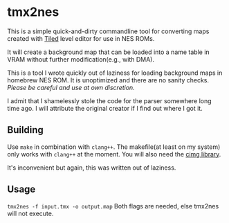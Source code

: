 # tmx2nes
This is a simple quick-and-dirty commandline tool for converting maps created with [Tiled](https://github.com/bjorn/tiled) level editor for use in NES ROMs.

It will create a background map that can be loaded into a name table in VRAM without further modification(e.g., with DMA).

This is a tool I wrote quickly out of laziness for loading background maps in homebrew NES ROM. It is unoptimized and there are no sanity checks. *Please be careful and use at own discretion.*

I admit that I shamelessly stole the code for the parser somewhere long time ago. I will attribute the original creator if I find out where I got it.

## Building
Use `make` in combination with `clang++`. The makefile(at least on my system) only works with `clang++` at the moment. You will also need the [cimg library](http://cimg.eu).

It's inconvenient but again, this was written out of laziness.

## Usage
`tmx2nes -f input.tmx -o output.map`
Both flags are needed, else tmx2nes will not execute.
